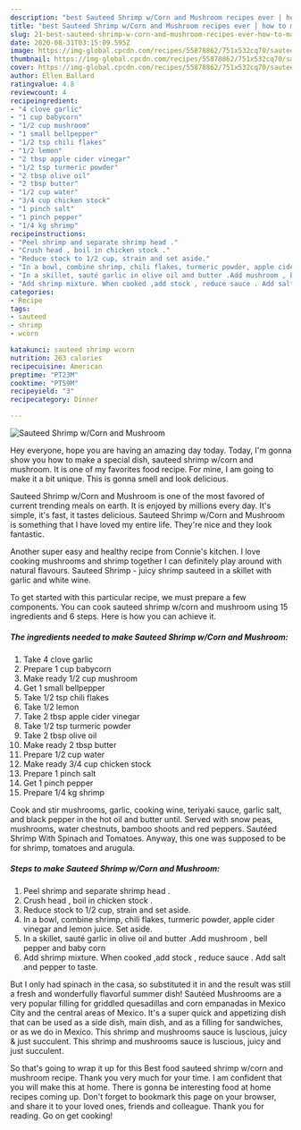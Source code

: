 ```yaml
---
description: "best Sauteed Shrimp w/Corn and Mushroom recipes ever | how to make easy Sauteed Shrimp w/Corn and Mushroom"
title: "best Sauteed Shrimp w/Corn and Mushroom recipes ever | how to make easy Sauteed Shrimp w/Corn and Mushroom"
slug: 21-best-sauteed-shrimp-w-corn-and-mushroom-recipes-ever-how-to-make-easy-sauteed-shrimp-w-corn-and-mushroom
date: 2020-08-31T03:15:09.595Z
image: https://img-global.cpcdn.com/recipes/55878862/751x532cq70/sauteed-shrimp-wcorn-and-mushroom-recipe-main-photo.jpg
thumbnail: https://img-global.cpcdn.com/recipes/55878862/751x532cq70/sauteed-shrimp-wcorn-and-mushroom-recipe-main-photo.jpg
cover: https://img-global.cpcdn.com/recipes/55878862/751x532cq70/sauteed-shrimp-wcorn-and-mushroom-recipe-main-photo.jpg
author: Ellen Ballard
ratingvalue: 4.8
reviewcount: 4
recipeingredient:
- "4 clove garlic"
- "1 cup babycorn"
- "1/2 cup mushroom"
- "1 small bellpepper"
- "1/2 tsp chili flakes"
- "1/2 lemon"
- "2 tbsp apple cider vinegar"
- "1/2 tsp turmeric powder"
- "2 tbsp olive oil"
- "2 tbsp butter"
- "1/2 cup water"
- "3/4 cup chicken stock"
- "1 pinch salt"
- "1 pinch pepper"
- "1/4 kg shrimp"
recipeinstructions:
- "Peel shrimp and separate shrimp head ."
- "Crush head , boil in chicken stock ."
- "Reduce stock to 1/2 cup, strain and set aside."
- "In a bowl, combine shrimp, chili flakes, turmeric powder, apple cider vinegar and lemon juice. Set aside."
- "In a skillet, sauté garlic in olive oil and butter .Add mushroom , bell pepper and baby corn"
- "Add shrimp mixture. When cooked ,add stock , reduce sauce . Add salt and pepper to taste."
categories:
- Recipe
tags:
- sauteed
- shrimp
- wcorn

katakunci: sauteed shrimp wcorn 
nutrition: 263 calories
recipecuisine: American
preptime: "PT23M"
cooktime: "PT59M"
recipeyield: "3"
recipecategory: Dinner

---
```



![Sauteed Shrimp w/Corn and Mushroom](https://img-global.cpcdn.com/recipes/55878862/751x532cq70/sauteed-shrimp-wcorn-and-mushroom-recipe-main-photo.jpg)

Hey everyone, hope you are having an amazing day today. Today, I'm gonna show you how to make a special dish, sauteed shrimp w/corn and mushroom. It is one of my favorites food recipe. For mine, I am going to make it a bit unique. This is gonna smell and look delicious.

Sauteed Shrimp w/Corn and Mushroom is one of the most favored of current trending meals on earth. It is enjoyed by millions every day. It's simple, it's fast, it tastes delicious. Sauteed Shrimp w/Corn and Mushroom is something that I have loved my entire life. They're nice and they look fantastic.

Another super easy and healthy recipe from Connie&#39;s kitchen. I love cooking mushrooms and shrimp together I can definitely play around with natural flavours. Sauteed Shrimp - juicy shrimp sauteed in a skillet with garlic and white wine.


To get started with this particular recipe, we must prepare a few components. You can cook sauteed shrimp w/corn and mushroom using 15 ingredients and 6 steps. Here is how you can achieve it.

<!--inarticleads1-->

##### The ingredients needed to make Sauteed Shrimp w/Corn and Mushroom:

1. Take 4 clove garlic
1. Prepare 1 cup babycorn
1. Make ready 1/2 cup mushroom
1. Get 1 small bellpepper
1. Take 1/2 tsp chili flakes
1. Take 1/2 lemon
1. Take 2 tbsp apple cider vinegar
1. Take 1/2 tsp turmeric powder
1. Take 2 tbsp olive oil
1. Make ready 2 tbsp butter
1. Prepare 1/2 cup water
1. Make ready 3/4 cup chicken stock
1. Prepare 1 pinch salt
1. Get 1 pinch pepper
1. Prepare 1/4 kg shrimp


Cook and stir mushrooms, garlic, cooking wine, teriyaki sauce, garlic salt, and black pepper in the hot oil and butter until. Served with snow peas, mushrooms, water chestnuts, bamboo shoots and red peppers. Sautéed Shrimp With Spinach and Tomatoes. Anyway, this one was supposed to be for shrimp, tomatoes and arugula. 

<!--inarticleads2-->

##### Steps to make Sauteed Shrimp w/Corn and Mushroom:

1. Peel shrimp and separate shrimp head .
1. Crush head , boil in chicken stock .
1. Reduce stock to 1/2 cup, strain and set aside.
1. In a bowl, combine shrimp, chili flakes, turmeric powder, apple cider vinegar and lemon juice. Set aside.
1. In a skillet, sauté garlic in olive oil and butter .Add mushroom , bell pepper and baby corn
1. Add shrimp mixture. When cooked ,add stock , reduce sauce . Add salt and pepper to taste.


But I only had spinach in the casa, so substituted it in and the result was still a fresh and wonderfully flavorful summer dish! Sautéed Mushrooms are a very popular filling for griddled quesadillas and corn empanadas in Mexico City and the central areas of Mexico. It&#39;s a super quick and appetizing dish that can be used as a side dish, main dish, and as a filling for sandwiches, or as we do in Mexico. This shrimp and mushrooms sauce is luscious, juicy &amp; just succulent. This shrimp and mushrooms sauce is luscious, juicy and just succulent. 

So that's going to wrap it up for this Best food sauteed shrimp w/corn and mushroom recipe. Thank you very much for your time. I am confident that you will make this at home. There is gonna be interesting food at home recipes coming up. Don't forget to bookmark this page on your browser, and share it to your loved ones, friends and colleague. Thank you for reading. Go on get cooking!
